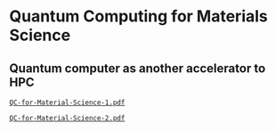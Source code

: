 # Quantum Computing for Materials Science

## Quantum computer as another accelerator to HPC

[`QC-for-Material-Science-1.pdf`](qas24-mat-sci-on-qc.pdf)

[`QC-for-Material-Science-2.pdf`](qas24-mat-sci-on-qc-2.pdf)
